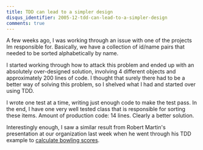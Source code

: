 ```yaml
---
title: TDD can lead to a simpler design
disqus_identifier: 2005-12-tdd-can-lead-to-a-simpler-design
comments: true
---
```


A few weeks ago, I was working through an issue with one of the projects Im responsible for. Basically, we have a collection of id/name pairs that needed to be sorted alphabetically by name.

I started working through how to attack this problem and ended up with an absolutely over-designed solution, involving 4 different objects and approximately 200 lines of code. I thought that surely there had to be a better way of solving this problem, so I shelved what I had and started over using TDD.

I wrote one test at a time, writing just enough code to make the test pass. In the end, I have one very well tested class that is responsible for sorting these items. Amount of production code: 14 lines. Clearly a better solution.

Interestingly enough, I saw a similar result from Robert Martin's presentation at our organization last week when he went through his TDD example to [calculate bowling scores][1].

[1]:http://www.objectmentor.com/resources/articles/xpepisode.htm
